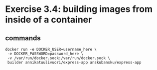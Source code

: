 # Exercise 3.4: building images from inside of a container
## commands

```
docker run -e DOCKER_USER=username_here \
 -e DOCKER_PASSWORD=password_here \
 -v /var/run/docker.sock:/var/run/docker.sock \
 builder annikatuulivuori/express-app anskubansku/express-app
```